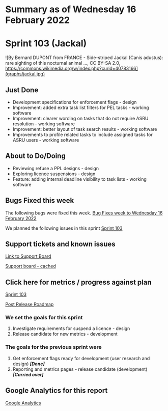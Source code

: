 # Summary as of Wednesday 16 February 2022 

# Sprint 103 (Jackal) 

![By Bernard DUPONT from FRANCE - Side-striped Jackal (Canis adustus): rare sighting of this nocturnal animal ..., CC BY-SA 2.0, https://commons.wikimedia.org/w/index.php?curid=40783166](graphs/jackal.jpg)

## Just Done
* Development specifications for enforcement flags - design
* Improvement: added extra task list filters for PEL tasks - working software
* Improvement: clearer wording on tasks that do not require ASRU resolution - working software
* Improvement: better layout of task search results - working software
* Improvements to profile related tasks to include assigned tasks for ASRU users - working software

## About to Do/Doing
* Reviewing refuse a PPL designs - design
* Exploring licence suspensions - design
* Feature: adding internal deadline visibility to task lists - working software


## Bugs Fixed this week
The following bugs were fixed this week.
[Bug Fixes week to Wednesday 16 February 2022](graphs/bugs16022022.png)

We planned the following issues in this sprint 
[Sprint 103](graphs/sprint16022022.png)

## Support tickets and known issues
[Link to Support Board](https://collaboration.homeoffice.gov.uk/jira/secure/RapidBoard.jspa?rapidView=1717&selectedIssue=ASSB-253)

[Support board - cached](graphs/supportBoard16022022.png)

## Click here for metrics / progress against plan
[Sprint 103](graphs/progress16022022.png)

[Post Release Roadmap](graphs/roadmap16022022.png)


### We set the goals for this sprint
1. Investigate requirements for suspend a licence - design
2. Release candidate for new metrics - development

### The goals for the previous sprint were
1. Get enforcement flags ready for development (user research and design) ***[Done]***
2. Reporting and metrics pages - release candidate (development) ***[Carried over]***


## Google Analytics for this report
[Google Analytics](graphs/GA16022022.png)

